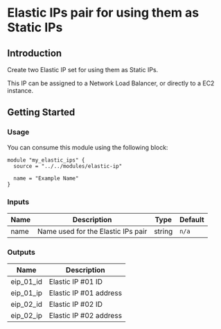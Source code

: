 # Elastic IPs pair for using them as Static IPs

## Introduction

Create two Elastic IP set for using them as Static IPs.

This IP can be assigned to a Network Load Balancer, or directly to a EC2 instance.

## Getting Started

### Usage

You can consume this module using the following block:

```
module "my_elastic_ips" {
  source = "../../modules/elastic-ip"

  name = "Example Name"
}
```
 
### Inputs

Name            | Description                                     | Type     | Default  |
----------------|-------------------------------------------------|----------|----------|
name            | Name used for the Elastic IPs pair              | string   | `n/a`

### Outputs

Name                      | Description
--------------------------|-------------
eip_01_id                 | Elastic IP #01 ID
eip_01_ip                 | Elastic IP #01 address
eip_02_id                 | Elastic IP #02 ID
eip_02_ip                 | Elastic IP #02 address
